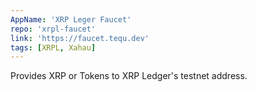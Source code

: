 ```yaml
---
AppName: 'XRP Leger Faucet'
repo: 'xrpl-faucet'
link: 'https://faucet.tequ.dev'
tags: [XRPL, Xahau]
---
```


Provides XRP or Tokens to XRP Ledger's testnet address.
